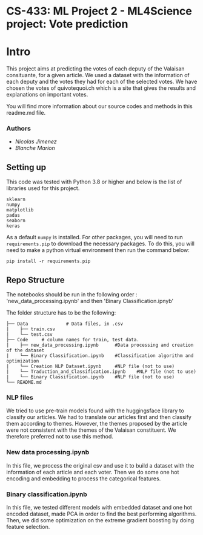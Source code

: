 # CS-433: ML Project 2 - ML4Science project: Vote prediction

# Intro

This project aims at predicting the votes of each deputy of the Valaisan consituante, for a given article. We used a dataset with the information of each deputy and the votes they had for each of the selected votes. We have chosen the votes of quivotequoi.ch which is a site that gives the results and explanations on important votes. 

You will find more information about our source codes and methods in this readme.md file.

### Authors

- _Nicolas Jimenez_
- _Blanche Marion_

## Setting up

This code was tested with Python 3.8 or higher and below is the list of libraries used for this project.

    sklearn
    numpy
    matplotlib
    padas
    seaborn
    keras

As a default `numpy` is installed. For other packages, you will need to run `requirements.pip` to download the necessary packages. To do this, you will need to make a python virtual environment then run the command below:

    pip install -r requirements.pip

## Repo Structure

The notebooks should be run in the following order : 'new_data_processing.ipynb' and then 'Binary Classification.ipnyb'

The folder structure has to be the following:

    ├── Data              # Data files, in .csv
    |    ├── train.csv
    |    └── test.csv
    ├── Code     # column names for train, test data.
    |    ├── new_data_processing.ipynb      #Data processing and creation of the dataset
    |    └── Binary Classification.ipynb    #Classification algorithm and optimization
    |    └── Creation NLP Dataset.ipynb     #NLP file (not to use)
    |    └── Traduction_and_Classification.ipynb    #NLP file (not to use)
    |    └── Binary Classification.ipynb    #NLP file (not to use)
    └── README.md

### NLP files
We tried to use pre-train models found with the huggingsface library to classify our articles. We had to translate our articles first and then classify them according to themes. However, the themes proposed by the article were not consistent with the themes of the Valaisan constituent. We therefore preferred not to use this method. 

### New data processing.ipynb
In this file, we process the original csv and use it to build a dataset with the information of each article and each voter. Then we do some one hot encoding and embedding to process the categorical features.

### Binary classification.ipynb
In this file, we tested different models with embedded dataset and one hot encoded dataset, made PCA in order to find the best performing algorithms. Then, we did some optimization on the extreme gradient boosting by doing feature selection.

